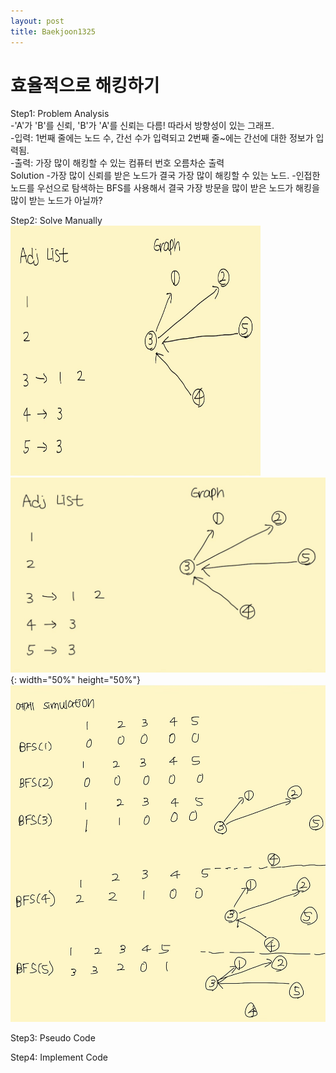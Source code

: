 ```yaml
---
layout: post
title: Baekjoon1325
---
```


# 효율적으로 해킹하기 #


Step1: Problem Analysis<br/>
-'A'가 'B'를 신뢰, 'B'가 'A'를 신뢰는 다름! 따라서 방향성이 있는 그래프.<br/>
-입력: 1번째 줄에는 노드 수, 간선 수가 입력되고 2번째 줄~에는 간선에 대한 정보가 입력됨.<br/>
-출력: 가장 많이 해킹할 수 있는 컴퓨터 번호 오름차순 출력<br/>
Solution
-가장 많이 신뢰를 받은 노드가 결국 가장 많이 해킹할 수 있는 노드. 
-인접한 노드를 우선으로 탐색하는 BFS를 사용해서 결국 가장 방문을 많이 받은 노드가 해킹을 많이 받는 노드가 아닐까?

Step2: Solve Manually<br/>
<img src="https://github.com/growingpenguin/growingpenguin.github.io/blob/master/_images/Baek1325_1.jpg" width="400" height="400"/>
![img1](https://github.com/growingpenguin/growingpenguin.github.io/blob/master/_images/Baek1325_1.jpg){: width="50%" height="50%"}
![img2](https://github.com/growingpenguin/growingpenguin.github.io/blob/master/_images/Baek1325_2.jpg)

Step3: Pseudo Code<br/>

Step4: Implement Code <br/>
